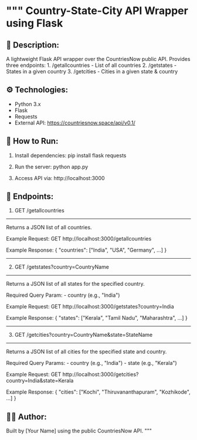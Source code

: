 """
Country-State-City API Wrapper using Flask
==========================================

📌 Description:
---------------
A lightweight Flask API wrapper over the CountriesNow public API.
Provides three endpoints:
    1. /getallcountries - List of all countries
    2. /getstates       - States in a given country
    3. /getcities       - Cities in a given state & country

⚙️ Technologies:
----------------
- Python 3.x
- Flask
- Requests
- External API: https://countriesnow.space/api/v0.1/

🧪 How to Run:
--------------
1. Install dependencies:
   pip install flask requests

2. Run the server:
   python app.py

3. Access API via:
   http://localhost:3000

📂 Endpoints:
-------------

1. GET /getallcountries
-----------------------
Returns a JSON list of all countries.

Example Request:
    GET http://localhost:3000/getallcountries

Example Response:
    {
        "countries": ["India", "USA", "Germany", ...]
    }

---

2. GET /getstates?country=CountryName
-------------------------------------
Returns a JSON list of all states for the specified country.

Required Query Param:
    - country (e.g., "India")

Example Request:
    GET http://localhost:3000/getstates?country=India

Example Response:
    {
        "states": ["Kerala", "Tamil Nadu", "Maharashtra", ...]
    }

---

3. GET /getcities?country=CountryName&state=StateName
------------------------------------------------------
Returns a JSON list of all cities for the specified state and country.

Required Query Params:
    - country (e.g., "India")
    - state   (e.g., "Kerala")

Example Request:
    GET http://localhost:3000/getcities?country=India&state=Kerala

Example Response:
    {
        "cities": ["Kochi", "Thiruvananthapuram", "Kozhikode", ...]
    }

👨‍💻 Author:
------------
Built by [Your Name] using the public CountriesNow API.
"""
